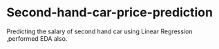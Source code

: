 # Second-hand-car-price-prediction
Predicting the salary of second hand car using Linear Regression ,performed EDA also.
